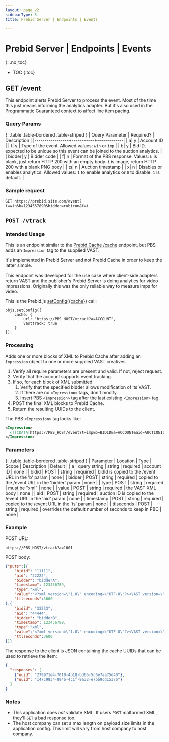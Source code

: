 ```yaml
---
layout: page_v2
sidebarType: 5
title: Prebid Server | Endpoints | Events

---
```


# Prebid Server | Endpoints | Events
{: .no_toc}

- TOC
{:toc}

## GET /event

This endpoint alerts Prebid Server to process the event. Most of the time this just means informing the analytics adapter. But it's also used in the Programmatic Guaranteed context to affect line item pacing.

### Query Params

{: .table .table-bordered .table-striped }
| Query Parameter | Required? | Description |
|-----------------+-----------+-------------|
| a| y | Account ID |
| t| y | Type of the event. Allowed values: `win` or `imp` |
| b| y | Bid ID, expected to be unique so this event can be joined to the auction analytics. |
| bidder| y | Bidder code |
| f| n | Format of the PBS response. Values: `b` is blank, just return HTTP 200 with an empty body. `i` is image, return HTTP 200 with a blank PNG body |
| ts| n | Auction timestamp |
| x| n | Disables or enables analytics. Allowed values: `1` to enable analytics or `0` to disable. `1` is default. |

### Sample request

```text
GET https://prebid.site.com/event?t=win&b=1234567890&bidder=rubicon&f=i
```

## `POST /vtrack`

### Intended Usage

This is an endpoint similar to the [Prebid Cache /cache](/prebid-server/endpoints/pbs-endpoints-pbc.html#post-cache) endpoint, but PBS adds an `Impression` tag to the supplied VAST.

It's implemented in Prebid Server and not Prebid Cache in order to keep the latter simple.

This endpoint was developed for the use case where client-side adapters return VAST
and the publisher's Prebid Server is doing analytics for video impressions. Originally
this was the only reliable way to measure imps for video. 

This is the Prebid.js [setConfig({cache})](/dev-docs/publisher-api-reference/setConfig.html#setConfig-vast-cache) call:
```
pbjs.setConfig({
    cache: {
        url: "https://PBS_HOST/vtrack?a=ACCOUNT",
        vasttrack: true
    }
});
```

### Processing

Adds one or more blocks of XML to Prebid Cache after adding an `Impression` object to one or more supplied VAST creatives.

1. Verify all require parameters are present and valid. If not, reject request.
1. Verify that the account supports event tracking.
1. If so, for each block of XML submitted:
    1. Verify that the specified bidder allows modification of its VAST.
    1. If there are no `<Impression>` tags, don't modify.
    1. Insert PBS `<Impression>` tag after the last existing `<Impression>` tag.
1. POST the final XML blocks to Prebid Cache.
1. Return the resulting UUIDs to the client.

The PBS `<Impression>` tag looks like:

```xml
<Impression>
  <![CDATA[https://PBS_HOST/event?t=imp&b=BIDID&a=ACCOUNT&aid=AUCTIONID&ts=TIMESTAMP&bidder=BIDDER&f=b]]>
</Impression>
```

### Parameters

{: .table .table-bordered .table-striped }
| Parameter | Location | Type | Scope | Description | Default |
| a | query string | string | required | account ID | none |
| bidid | POST | string | required | bidId is copied to the /event URL in the 'b' param | none |
| bidder | POST | string | required | copied to the /event URL in the 'bidder' param | none |
| type  | POST | string | required | must be "xml" | none |
| value  | POST | string | required | the VAST XML body | none |
| aid | POST | string | required | auction ID is copied to the /event URL in the 'aid' param | none |
| timestamp | POST | string | required | copied to the /event URL in the 'ts' param | none |
| ttlseconds | POST | string | required | overrides the default number of seconds to keep in PBC | none |

### Example

POST URL:

```text
https://PBS_HOST/vtrack?a=1001
```

POST body:

```json
{"puts":[{
    "bidid": "11111",
    "aid": "22222",
    "bidder": "bidderA",
    "timestamp": 123456789,
    "type":"xml",
    "value":"<?xml version=\"1.0\" encoding=\"UTF-8\"?><VAST version=\"4.0\"> ... </VAST>",
    "ttlseconds":3600
},{
    "bidid": "33333",
    "aid": "44444",
    "bidder": "bidderB",
    "timestamp": 123456789,
    "type":"xml",
    "value":"<?xml version=\"1.0\" encoding=\"UTF-8\"?><VAST version=\"4.0\"> ... </VAST>",
    "ttlseconds":3600
}]}
```

The response to the client is JSON containing the cache UUIDs that can be used to retrieve the item:

```json
{
  "responses": [
    {"uuid": "279971e4-70f0-4b18-bd65-5c6e7aa75d40"},
    {"uuid": "147c9934-894b-4c1f-9a32-e7bb9cd15376"}
  ]
}
```

### Notes

- This application does *not* validate XML. If users `POST` malformed XML, they'll `GET` a bad response too.
- The host company can set a max length on payload size limits in the application config. This limit will vary from host company to host company.
